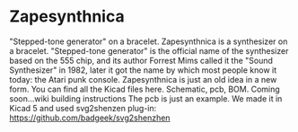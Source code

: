 # Zapesynthnica
"Stepped-tone generator" on a bracelet.
Zapesynthnica is a synthesizer on a bracelet. "Stepped-tone generator" is the official name of the synthesizer based on the 555 chip, and its author Forrest Mims called it the "Sound Synthesizer" in 1982, later it got the name by which most people know it today: the Atari punk console. Zapesynthnica is just an old idea in a new form. 
You can find all the Kicad files here. Schematic, pcb, BOM. Coming soon...wiki building instructions
The pcb is just an example. We made it in Kicad 5 and used svg2shenzen plug-in: 
https://github.com/badgeek/svg2shenzhen
